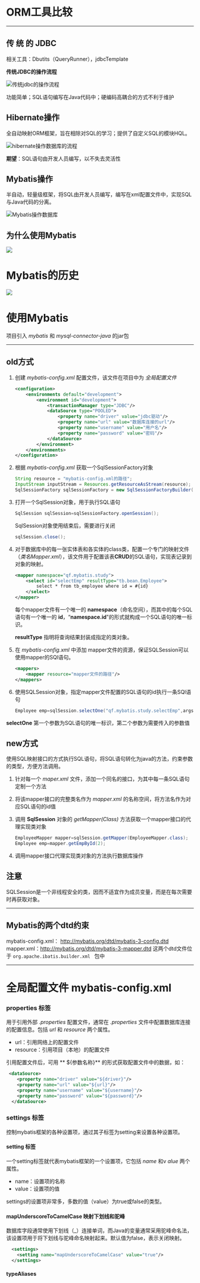 # ORM工具比较  
----
## 传 统 的 JDBC  
相关工具：Dbutits（QueryRunner），jdbcTemplate

**传统JDBC的操作流程**

![传统jdbc的操作流程](pic\hibernate操作流程.png)

功能简单；SQL语句编写在Java代码中；硬编码高耦合的方式不利于维护  

## Hibernate操作  

全自动映射ORM框架，旨在相除对SQL的学习；提供了自定义SQL的模块HQL。  

![hibernate操作数据库的流程](pic\hibernate操作流程.png)  

**期望**：SQL语句由开发人员编写，以不失去灵活性  

## Mybatis操作  

​	半自动，轻量级框架，将SQL由开发人员编写，编写在xml配置文件中，实现SQL与Java代码的分离。  

![Mybatis操作数据库](pic\mybatis操作流程.png)

## 为什么使用Mybatis  

![](F:\学习\学习笔记\Java\尚硅谷Mybatis\pic\为什么使用Mybatis.png)

# Mybatis的历史  

![](pic\mybatis的历史.png)

# 使用Mybatis

项目引入 *mybatis* 和 *mysql-connector-java* 的jar包  

----
## old方式

1. 创建 *mybatis-config.xml* 配置文件，该文件在项目中为 *全局配置文件*   

   ```xml
   <configuration>
       <environments default="development">
           <environment id="development">
               <transactionManager type="JDBC"/>
               <dataSource type="POOLED">
                   <property name="driver" value="jdbc驱动"/>
                   <property name="url" value="数据库连接的url"/>
                   <property name="username" value="用户名"/>
                   <property name="password" value="密码"/>
               </dataSource>
           </environment>
       </environments>
   </configuration>
   ```

2. 根据 *mybatis-config.xml*  获取一个SqlSessionFactory对象  

   ```java
   String resource = "mybatis-config.xml的路径";
   InputStream inputStream = Resources.getResourceAsStream(resource);
   SqlSessionFactory sqlSessionFactory = new SqlSessionFactoryBuilder().build(inputStream);
   ```

3. 打开一个SqlSession对象，用于执行SQL语句

   ```java
   SqlSession sqlSession=sqlSessionFactory.openSession();
   ```

   SqlSession对象使用结束后，需要进行关闭

   ```java
   sqlSession.close();
   ```

4. 对于数据库中的每一张实体表和各实体的class类，配置一个专门的映射文件（*类名Mapper.xml*），该文件用于配置该表**CRUD**的SQL语句，实现表记录到对象的映射。

   ```xml
   <mapper namespace="qf.mybatis.study">
       <select id="selectEmp" resultType="tb.bean.Employee">
           select * from tb_employee where id = #{id}
       </select>
   </mapper>
   ```

   每个mapper文件有一个唯一的 **namespace**（命名空间），而其中的每个SQL语句有一个唯一的 **id**，“**namespace.id**"的形式就构成一个SQL语句的唯一标识。

   **resultType** 指明将查询结果封装成指定的类对象。

5. 在 *mybatis-config.xml* 中添加 mapper文件的资源，保证SQLSession可以使用mapper的SQl语句。

   ```xml
   <mappers>
       <mapper resource="mapper文件的路径"/>
   </mappers>
   ```

6. 使用SQLSession对象，指定mapper文件配置的SQL语句的id执行一条SQl语句  

   ```java
   Employee emp=sqlSession.selectOne("qf.mybatis.study.selectEmp",args);
   ```
**selectOne** 第一个参数为SQL语句的唯一标识，第二个参数为需要传入的参数值

## new方式

使用SQL映射接口的方式执行SQL语句，将SQL语句转化为java的方法，约束参数的类型，方便方法调用。

1. 针对每一个 *maper.xml* 文件，添加一个同名的接口，为其中每一条SQL语句定制一个方法

2. 将该mapper接口的完整类名作为 *mapper.xml* 的名称空间，将方法名作为对应SQL语句的id值

3. 调用 **SqlSession** 对象的 *getMapper(Class)* 方法获取一个mapper接口的代理实现类对象

   ```java
   EmployeeMapper mapper=sqlSession.getMapper(EmployeeMapper.class);
   Employee emp=mapper.getEmpById(2);
   ```

4. 调用mapper接口代理实现类对象的方法执行数据库操作

## 注意

SQLSession是一个非线程安全的类，因而不适宜作为成员变量，而是在每次需要时再获取对象。

----
## Mybatis的两个dtd约束
mybatis-config.xml： http://mybatis.org/dtd/mybatis-3-config.dtd
mapper.xml：http://mybatis.org/dtd/mybatis-3-mapper.dtd
这两个dtd文件位于 `org.apache.ibatis.builder.xml `  包中

----
# 全局配置文件 mybatis-config.xml
### properties 标签
用于引用外部 *.properties* 配置文件，通常在 *.properties* 文件中配置数据库连接的配置信息。包括 *url* 和 *resource* 两个属性。
* url：引用网络上的配置文件
* resource：引用项目（本地）的配置文件

引用配置文件后，可用 ** ${参数名称}** 的形式获取配置文件中的数据，如：
```xml
 <dataSource>
    <property name="driver" value="${driver}"/>
    <property name="url" value="${url}"/>
    <property name="username" value="${username}"/>
    <property name="password" value="${password}"/>
  </dataSource>
```
### settings 标签
控制mybatis框架的各种设置项，通过其子标签为setting来设置各种设置项。
#### setting 标签
一个setting标签就代表mybatis框架的一个设置项，它包括 *name* 和v *alue* 两个属性。
* name：设置项的名称
* value：设置项的值

settings的设置项非常多，多数的值（value）为true或false的类型。
#### mapUnderscoreToCamelCase 映射下划线和驼峰
数据库字段通常使用下划线（\_）连接单词，而Java的变量通常采用驼峰命名法，该设置项用于将下划线与驼峰命名映射起来。默认值为false，表示关闭映射。
```xml
  <settings>
    <setting name="mapUnderscoreToCamelCase" value="true"/>
  </settings>
```
#### typeAliases 
